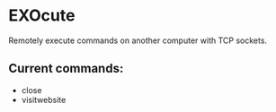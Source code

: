 # EXOcute
Remotely execute commands on another computer with TCP sockets.

## Current commands:                                                                                                                  
* close                                                                                                                                                                           
* visitwebsite
